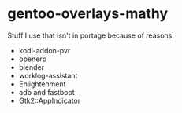 gentoo-overlays-mathy
=====================

Stuff I use that isn't in portage because of reasons:

* kodi-addon-pvr 
* openerp
* blender
* worklog-assistant
* Enlightenment
* adb and fastboot
* Gtk2::AppIndicator
